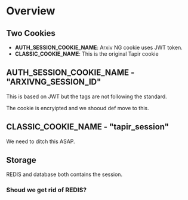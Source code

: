 # Overview

## Two Cookies

* **AUTH_SESSION_COOKIE_NAME**: Arxiv NG cookie uses JWT token.  
* **CLASSIC_COOKIE_NAME**: This is the original Tapir cookie

## AUTH_SESSION_COOKIE_NAME - "ARXIVNG_SESSION_ID"
This is based on JWT but the tags are not following the standard.

The cookie is encryipted and we shooud def move to this.

## CLASSIC_COOKIE_NAME - "tapir_session"

We need to ditch this ASAP.


## Storage

REDIS and database both contains the session.

### Shoud we get rid of REDIS?

